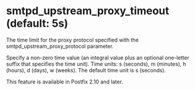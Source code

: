 # smtpd_upstream_proxy_timeout (default: 5s)
 The time limit for the proxy protocol specified with the
smtpd\_upstream\_proxy\_protocol parameter. 


 Specify a non-zero time value (an integral value plus an optional
one-letter suffix that specifies the time unit). Time units: s
(seconds), m (minutes), h (hours), d (days), w (weeks).
The default time unit is s (seconds). 


 This feature is available in Postfix 2.10 and later. 


